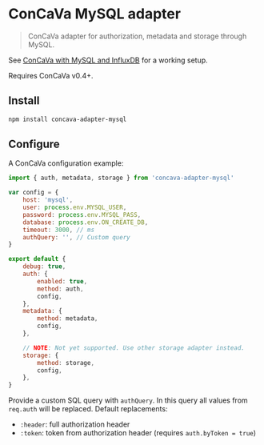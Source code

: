 # ConCaVa MySQL adapter

> ConCaVa adapter for authorization, metadata and storage through MySQL.

See [ConCaVa with MySQL and InfluxDB](https://github.com/kukua/concava-setup-mysql-influxdb) for a working setup.

Requires ConCaVa v0.4+.

## Install

```bash
npm install concava-adapter-mysql
```

## Configure

A ConCaVa configuration example:

```js
import { auth, metadata, storage } from 'concava-adapter-mysql'

var config = {
	host: 'mysql',
	user: process.env.MYSQL_USER,
	password: process.env.MYSQL_PASS,
	database: process.env.ON_CREATE_DB,
	timeout: 3000, // ms
	authQuery: '', // Custom query
}

export default {
	debug: true,
	auth: {
		enabled: true,
		method: auth,
		config,
	},
	metadata: {
		method: metadata,
		config,
	},

	// NOTE: Not yet supported. Use other storage adapter instead.
	storage: {
		method: storage,
		config,
	},
}
```

Provide a custom SQL query with `authQuery`. In this query all values from `req.auth` will be replaced. Default replacements:

- `:header`: full authorization header
- `:token`: token from authorization header (requires `auth.byToken = true`)
